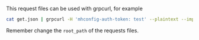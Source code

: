 This request files can be used with grpcurl, for example

```bash
cat get.json | grpcurl -H 'mhconfig-auth-token: test' --plaintext --import-path /source/path/src/mhconfig/proto/ -proto mhconfig.proto -d @ 127.0.0.1:2222 mhconfig.proto.MHConfig/Get
```

Remember change the `root_path` of the requests files.
